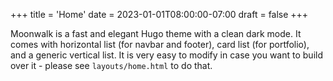 +++
title = 'Home'
date = 2023-01-01T08:00:00-07:00
draft = false
+++

Moonwalk is a fast and elegant Hugo theme with a clean dark mode. It comes with horizontal list (for navbar and footer), card list (for portfolio), and a generic vertical list. It is very easy to modify in case you want to build over it - please see `layouts/home.html` to do that.
